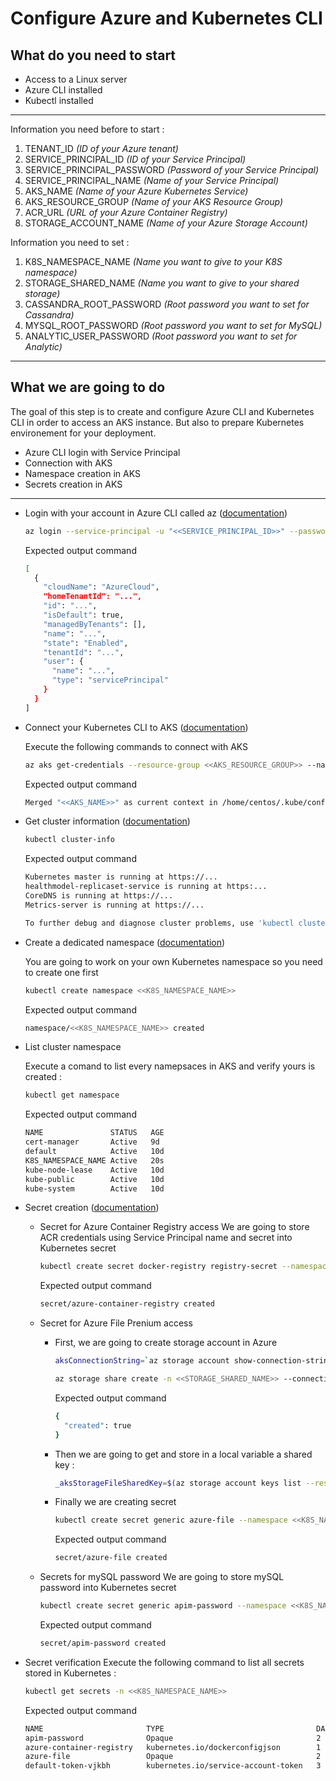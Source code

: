 # Configure Azure and Kubernetes CLI

## What do you need to start
- Access to a Linux server
- Azure CLI installed
- Kubectl installed

*********************

Information you need before to start : 
1. TENANT_ID                    *(ID of your Azure tenant)*
2. SERVICE_PRINCIPAL_ID         *(ID of your Service Principal)*
3. SERVICE_PRINCIPAL_PASSWORD   *(Password of your Service Principal)*
5. SERVICE_PRINCIPAL_NAME       *(Name of your Service Principal)*
6. AKS_NAME                     *(Name of your Azure Kubernetes Service)*
7. AKS_RESOURCE_GROUP           *(Name of your AKS Resource Group)*
8. ACR_URL                      *(URL of your Azure Container Registry)*
9. STORAGE_ACCOUNT_NAME         *(Name of your Azure Storage Account)*


Information you need to set :
1. K8S_NAMESPACE_NAME           *(Name you want to give to your K8S namespace)*
2. STORAGE_SHARED_NAME          *(Name you want to give to your shared storage)*
3. CASSANDRA_ROOT_PASSWORD      *(Root password you want to set for Cassandra)*
4. MYSQL_ROOT_PASSWORD          *(Root password you want to set for MySQL)*
5. ANALYTIC_USER_PASSWORD       *(Root password you want to set for Analytic)*

*********************

## What we are going to do
The goal of this step is to create and configure Azure CLI and Kubernetes CLI in order to access an AKS instance. But also to prepare Kubernetes environement for your deployment.

- Azure CLI login with Service Principal
- Connection with AKS
- Namespace creation in AKS
- Secrets creation in AKS

*********************

- Login with your account in Azure CLI called az ([documentation](https://docs.microsoft.com/fr-fr/cli/azure/create-an-azure-service-principal-azure-cli))
    ``` Bash
    az login --service-principal -u "<<SERVICE_PRINCIPAL_ID>>" --password "<<SERVICE_PRINCIPAL_PASSWORD>>" --tenant "<<TENANT_ID>>"
    ```
    
    Expected output command
    ``` Bash
    [
      {
        "cloudName": "AzureCloud",
        "homeTenantId": "...",
        "id": "...",
        "isDefault": true,
        "managedByTenants": [],
        "name": "...",
        "state": "Enabled",
        "tenantId": "...",
        "user": {
          "name": "...",
          "type": "servicePrincipal"
        }
      }
    ]
    ```
- Connect your Kubernetes CLI to AKS ([documentation](https://docs.microsoft.com/en-us/cli/azure/aks?view=azure-cli-latest#az_aks_get_credentials))

    Execute the following commands to connect with AKS

    ``` Bash
    az aks get-credentials --resource-group <<AKS_RESOURCE_GROUP>> --name <<AKS_NAME>>
    ```
    Expected output command
    ``` Bash
    Merged "<<AKS_NAME>>" as current context in /home/centos/.kube/config
    ```

- Get cluster information ([documentation](https://kubernetes.io/docs/reference/kubectl/cheatsheet/))
    ``` Bash
    kubectl cluster-info
    ```
    Expected output command
    ``` Bash
    Kubernetes master is running at https://...
    healthmodel-replicaset-service is running at https:...
    CoreDNS is running at https://...
    Metrics-server is running at https://...
    
    To further debug and diagnose cluster problems, use 'kubectl cluster-info dump'.
    ```

- Create a dedicated namespace ([documentation](https://kubernetes.io/fr/docs/concepts/overview/working-with-objects/namespaces/))

    You are going to work on your own Kubernetes namespace so you need to create one first
    ``` Bash
    kubectl create namespace <<K8S_NAMESPACE_NAME>>
    ```
    Expected output command
    ``` Bash
    namespace/<<K8S_NAMESPACE_NAME>> created
    ```

- List cluster namespace 

    Execute a comand to list every namepsaces in AKS and verify yours is created :
    ``` Bash
    kubectl get namespace
    ```
    Expected output command
    ``` Bash
    NAME               STATUS   AGE
    cert-manager       Active   9d
    default            Active   10d
    K8S_NAMESPACE_NAME Active   20s
    kube-node-lease    Active   10d
    kube-public        Active   10d
    kube-system        Active   10d
    ```

- Secret creation ([documentation](https://kubernetes.io/fr/docs/concepts/configuration/secret/))

    - Secret for Azure Container Registry access
        We are going to store ACR credentials using Service Principal name and secret into Kubernetes secret 
        ``` Bash
        kubectl create secret docker-registry registry-secret --namespace <<K8S_NAMESPACE_NAME>> --docker-server <<ACR_URL>> --docker-username "<<SERVICE_PRINCIPAL_NAME>>" --docker-password "<<SERVICE_PRINCIPAL_PASSWORD>>"
        ```
        Expected output command
        ``` Bash
        secret/azure-container-registry created
        ```

    - Secret for Azure File Prenium access
        - First, we are going to create storage account in Azure
            ``` Bash
            aksConnectionString=`az storage account show-connection-string -n <<STORAGE_ACCOUNT_NAME>> -g <<AKS_RESOURCE_GROUP>> -o tsv`
    
            az storage share create -n <<STORAGE_SHARED_NAME>> --connection-string $aksConnectionString --quota 100
            ```
            Expected output command
            ``` Bash
            {
              "created": true
            }
            ```

        - Then we are going to get and store in a local variable a shared key :
            ``` Bash
            _aksStorageFileSharedKey=$(az storage account keys list --resource-group <<AKS_RESOURCE_GROUP>> --account-name <<STORAGE_ACCOUNT_NAME>> --query "[0].value" -o tsv)
            ```
        
        - Finally we are creating secret
            ``` Bash
            kubectl create secret generic azure-file --namespace <<K8S_NAMESPACE_NAME>> --from-literal=azurestorageaccountname=<<STORAGE_ACCOUNT_NAME>> --from-literal=azurestorageaccountkey=$_aksStorageFileSharedKey
            ```
            Expected output command
            ``` Bash
            secret/azure-file created
            ```

    - Secrets for mySQL password
        We are going to store mySQL password into Kubernetes secret 
        ``` Bash
        kubectl create secret generic apim-password --namespace <<K8S_NAMESPACE_NAME>> --from-literal=dbmysqlanalytics=<<ANALYTIC_USER_PASSWORD>> --from-literal=dbmysqlroot=<<MYSQL_ROOT_PASSWORD>> --from-literal=dbcass=<<CASSANDRA_ROOT_PASSWORD>>
        ```
    
        Expected output command
        ``` Bash
        secret/apim-password created
        ```

- Secret verification
    Execute the following command to list all secrets stored in Kubernetes :
    ``` Bash
    kubectl get secrets -n <<K8S_NAMESPACE_NAME>>
    ```

    Expected output command
    ``` Bash
    NAME                       TYPE                                  DATA
    apim-password              Opaque                                2   
    azure-container-registry   kubernetes.io/dockerconfigjson        1   
    azure-file                 Opaque                                2   
    default-token-vjkbh        kubernetes.io/service-account-token   3  
    ```